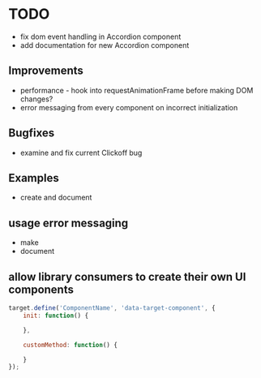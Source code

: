
# TODO

- fix dom event handling in Accordion component
- add documentation for new Accordion component

## Improvements

- performance - hook into requestAnimationFrame before making DOM changes?
- error messaging from every component on incorrect initialization

## Bugfixes

- examine and fix current Clickoff bug

## Examples

- create and document

## usage error messaging

- make
- document

## allow library consumers to create their own UI components

```javascript
target.define('ComponentName', 'data-target-component', {
	init: function() {

	},

	customMethod: function() {

	}
});
```